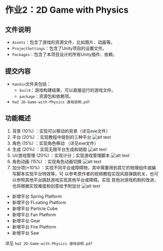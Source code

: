 # 作业2：2D Game with Physics

## 文件说明
- `Assets`：包含了游戏的资源文件，比如图片、动画等。
- `ProjectSettings`：包含了Unity项目的设置文件。
- `Packages`：包含了本项目设计的所有Unity插件、依赖。

## 提交内容
- `handin`文件夹包括：
    - `build`：游戏构建结果，可以直接运行的游戏文件。
    - `package`：资源包和依赖项。
- `hw2 2D-Game-with-Physics 游戏说明.pdf`

## 功能概述
1. 背景 (10%) ：实现可以移动的背景（详见exe文件）
2. 平台 (20%) ：实现教程中提到的三种平台 
![alt text](image.png)
3. 角色 (15%) ：实现角色移动 （详见exe文件）
4. 生成 (20%) ：实现无限平台生成和销毁 
![alt text](image-1.png)
5. UI/游戏管理 (20%) ：实现计分；实现游戏管理脚本 
![alt text](image-2.png)
6. 角色动画 (15%) ：实现角色动画切换 
![alt text](image-3.png)
7. 加分项(+10%) ：实现不同平台或障碍物，其中需要用到其它的物理组件或编写脚本实现平台特效等，可 以参考原作者的视频教程实现风扇弹跳机关，也可以参照其他平台跳跃游戏实现其他平台或障碍。实现 其他对游戏机制的改进，也将根据实现难度和创意给予附加分
![alt text](image-4.png)
- 新增平台 Spring Platform
- 新增平台 FLoating Platform
- 新增平台 Particle Cube
- 新增平台 Fan Platform
- 新增平台 Gear
- 新增平台 Fire Platform
- 新增平台 Saw

详见 `hw2 2D-Game-with-Physics 游戏说明.pdf`